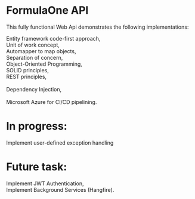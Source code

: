 # FormulaOne API 

This fully functional Web Api demonstrates the following implementations:  

Entity framework code-first approach,  
Unit of work concept,  
Automapper to map objects,  
Separation of concern,  
Object-Oriented Programming,  
SOLID principles,  
REST principles,<br />  
Dependency Injection,<br />  
Microsoft Azure for CI/CD pipelining.  

# In progress:

Implement user-defined exception handling

# Future task:

Implement JWT Authentication,  
Implement Background Services (Hangfire).
